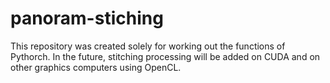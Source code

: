 # panoram-stiching
This repository was created solely for working out the functions of Pythorch. In the future, stitching processing will be added on CUDA and on other graphics computers using OpenCL.
